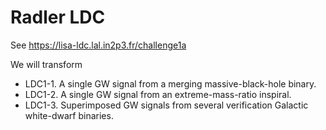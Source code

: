# Radler LDC

See https://lisa-ldc.lal.in2p3.fr/challenge1a

We will transform 

- LDC1-1. A single GW signal from a merging massive-black-hole binary.
- LDC1-2. A single GW signal from an extreme-mass-ratio inspiral.
- LDC1-3. Superimposed GW signals from several verification Galactic white-dwarf binaries.